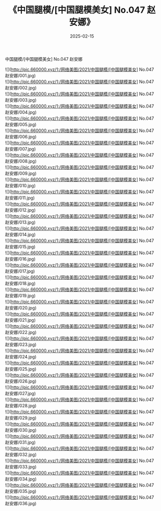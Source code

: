﻿---
layout: post
title:  《中国腿模/[中国腿模美女] No.047 赵安娜》
date:   2025-02-15
img: http://pic.660000.xyz/1:/网络美图/2021/中国腿模/[中国腿模美女] No.047 赵安娜/000.jpg
categories: [美女, 清纯, 唯美]
---

中国腿模/[中国腿模美女] No.047 赵安娜

 ![](http://pic.660000.xyz/1:/网络美图/2021/中国腿模/[中国腿模美女] No.047 赵安娜/001.jpg) <br>![](http://pic.660000.xyz/1:/网络美图/2021/中国腿模/[中国腿模美女] No.047 赵安娜/002.jpg) <br>![](http://pic.660000.xyz/1:/网络美图/2021/中国腿模/[中国腿模美女] No.047 赵安娜/003.jpg) <br>![](http://pic.660000.xyz/1:/网络美图/2021/中国腿模/[中国腿模美女] No.047 赵安娜/004.jpg) <br>![](http://pic.660000.xyz/1:/网络美图/2021/中国腿模/[中国腿模美女] No.047 赵安娜/005.jpg) <br>![](http://pic.660000.xyz/1:/网络美图/2021/中国腿模/[中国腿模美女] No.047 赵安娜/006.jpg) <br>![](http://pic.660000.xyz/1:/网络美图/2021/中国腿模/[中国腿模美女] No.047 赵安娜/007.jpg) <br>![](http://pic.660000.xyz/1:/网络美图/2021/中国腿模/[中国腿模美女] No.047 赵安娜/008.jpg) <br>![](http://pic.660000.xyz/1:/网络美图/2021/中国腿模/[中国腿模美女] No.047 赵安娜/009.jpg) <br>![](http://pic.660000.xyz/1:/网络美图/2021/中国腿模/[中国腿模美女] No.047 赵安娜/010.jpg) <br>![](http://pic.660000.xyz/1:/网络美图/2021/中国腿模/[中国腿模美女] No.047 赵安娜/011.jpg) <br>![](http://pic.660000.xyz/1:/网络美图/2021/中国腿模/[中国腿模美女] No.047 赵安娜/012.jpg) <br>![](http://pic.660000.xyz/1:/网络美图/2021/中国腿模/[中国腿模美女] No.047 赵安娜/013.jpg) <br>![](http://pic.660000.xyz/1:/网络美图/2021/中国腿模/[中国腿模美女] No.047 赵安娜/014.jpg) <br>![](http://pic.660000.xyz/1:/网络美图/2021/中国腿模/[中国腿模美女] No.047 赵安娜/015.jpg) <br>![](http://pic.660000.xyz/1:/网络美图/2021/中国腿模/[中国腿模美女] No.047 赵安娜/016.jpg) <br>![](http://pic.660000.xyz/1:/网络美图/2021/中国腿模/[中国腿模美女] No.047 赵安娜/017.jpg) <br>![](http://pic.660000.xyz/1:/网络美图/2021/中国腿模/[中国腿模美女] No.047 赵安娜/018.jpg) <br>![](http://pic.660000.xyz/1:/网络美图/2021/中国腿模/[中国腿模美女] No.047 赵安娜/019.jpg) <br>![](http://pic.660000.xyz/1:/网络美图/2021/中国腿模/[中国腿模美女] No.047 赵安娜/020.jpg) <br>![](http://pic.660000.xyz/1:/网络美图/2021/中国腿模/[中国腿模美女] No.047 赵安娜/021.jpg) <br>![](http://pic.660000.xyz/1:/网络美图/2021/中国腿模/[中国腿模美女] No.047 赵安娜/022.jpg) <br>![](http://pic.660000.xyz/1:/网络美图/2021/中国腿模/[中国腿模美女] No.047 赵安娜/023.jpg) <br>![](http://pic.660000.xyz/1:/网络美图/2021/中国腿模/[中国腿模美女] No.047 赵安娜/024.jpg) <br>![](http://pic.660000.xyz/1:/网络美图/2021/中国腿模/[中国腿模美女] No.047 赵安娜/025.jpg) <br>![](http://pic.660000.xyz/1:/网络美图/2021/中国腿模/[中国腿模美女] No.047 赵安娜/026.jpg) <br>![](http://pic.660000.xyz/1:/网络美图/2021/中国腿模/[中国腿模美女] No.047 赵安娜/027.jpg) <br>![](http://pic.660000.xyz/1:/网络美图/2021/中国腿模/[中国腿模美女] No.047 赵安娜/028.jpg) <br>![](http://pic.660000.xyz/1:/网络美图/2021/中国腿模/[中国腿模美女] No.047 赵安娜/029.jpg) <br>![](http://pic.660000.xyz/1:/网络美图/2021/中国腿模/[中国腿模美女] No.047 赵安娜/030.jpg) <br>![](http://pic.660000.xyz/1:/网络美图/2021/中国腿模/[中国腿模美女] No.047 赵安娜/031.jpg) <br>![](http://pic.660000.xyz/1:/网络美图/2021/中国腿模/[中国腿模美女] No.047 赵安娜/032.jpg) <br>![](http://pic.660000.xyz/1:/网络美图/2021/中国腿模/[中国腿模美女] No.047 赵安娜/033.jpg) <br>![](http://pic.660000.xyz/1:/网络美图/2021/中国腿模/[中国腿模美女] No.047 赵安娜/034.jpg) <br>![](http://pic.660000.xyz/1:/网络美图/2021/中国腿模/[中国腿模美女] No.047 赵安娜/035.jpg) <br>![](http://pic.660000.xyz/1:/网络美图/2021/中国腿模/[中国腿模美女] No.047 赵安娜/036.jpg) <br>